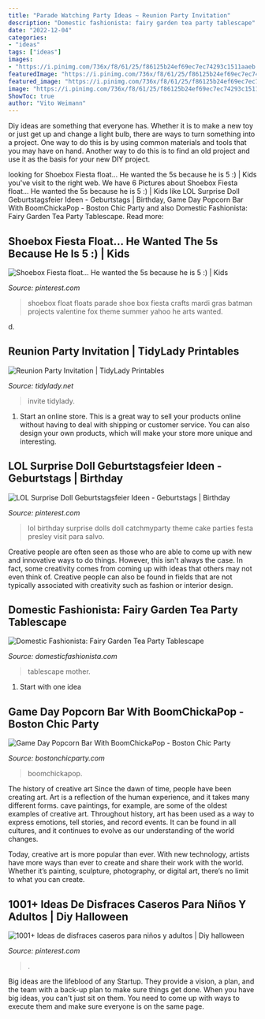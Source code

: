 ```yaml
---
title: "Parade Watching Party Ideas ~ Reunion Party Invitation"
description: "Domestic fashionista: fairy garden tea party tablescape"
date: "2022-12-04"
categories:
- "ideas"
tags: ["ideas"]
images:
- "https://i.pinimg.com/736x/f8/61/25/f86125b24ef69ec7ec74293c1511aaeb.jpg"
featuredImage: "https://i.pinimg.com/736x/f8/61/25/f86125b24ef69ec7ec74293c1511aaeb.jpg"
featured_image: "https://i.pinimg.com/736x/f8/61/25/f86125b24ef69ec7ec74293c1511aaeb.jpg"
image: "https://i.pinimg.com/736x/f8/61/25/f86125b24ef69ec7ec74293c1511aaeb.jpg"
ShowToc: true
author: "Vito Weimann"
---
```



Diy ideas are something that everyone has. Whether it is to make a new toy or just get up and change a light bulb, there are ways to turn something into a project. One way to do this is by using common materials and tools that you may have on hand. Another way to do this is to find an old project and use it as the basis for your new DIY project.

	

		
looking for Shoebox Fiesta float... He wanted the 5s because he is 5 :) | Kids you've visit to the right web. We have 6 Pictures about Shoebox Fiesta float... He wanted the 5s because he is 5 :) | Kids like LOL Surprise Doll Geburtstagsfeier Ideen - Geburtstags | Birthday, Game Day Popcorn Bar With BoomChickaPop - Boston Chic Party and also Domestic Fashionista: Fairy Garden Tea Party Tablescape. Read more:
		
    
## Shoebox Fiesta Float... He Wanted The 5s Because He Is 5 :) | Kids

<img loading=lazy src="https://i.pinimg.com/736x/35/9a/08/359a08fff74e5e6a34a4f12312534f0e--shoebox-ideas-shoebox-float-ideas-kids.jpg" onerror="this.onerror=null;this.src='https://tse1.mm.bing.net/th?id=OIP.2HjPbBNeB44_MLaKhjkO1QHaFj&amp;pid=15.1';" alt="Shoebox Fiesta float... He wanted the 5s because he is 5 :) | Kids">

_Source: pinterest.com_

>shoebox float floats parade shoe box fiesta crafts mardi gras batman projects valentine fox theme summer yahoo he arts wanted. 

	

d.

    
## Reunion Party Invitation | TidyLady Printables

<img loading=lazy src="https://cdn.shopify.com/s/files/1/0010/9599/1332/products/il_fullxfull.1481676608_suq0_1200x1200.jpg?v=1580450662" onerror="this.onerror=null;this.src='https://tse1.mm.bing.net/th?id=OIP.Jr0B4X6-lbK5jmQ7McjYdQHaHa&amp;pid=15.1';" alt="Reunion Party Invitation | TidyLady Printables">

_Source: tidylady.net_

>invite tidylady. 

	

1. Start an online store. This is a great way to sell your products online without having to deal with shipping or customer service. You can also design your own products, which will make your store more unique and interesting.

    
## LOL Surprise Doll Geburtstagsfeier Ideen - Geburtstags | Birthday

<img loading=lazy src="https://i.pinimg.com/736x/f8/61/25/f86125b24ef69ec7ec74293c1511aaeb.jpg" onerror="this.onerror=null;this.src='https://tse3.mm.bing.net/th?id=OIP.-eAuUQpU2IIRK9tsv3VFJQHaJ3&amp;pid=15.1';" alt="LOL Surprise Doll Geburtstagsfeier Ideen - Geburtstags | Birthday">

_Source: pinterest.com_

>lol birthday surprise dolls doll catchmyparty theme cake parties festa presley visit para salvo. 

	

Creative people are often seen as those who are able to come up with new and innovative ways to do things. However, this isn't always the case. In fact, some creativity comes from coming up with ideas that others may not even think of. Creative people can also be found in fields that are not typically associated with creativity such as fashion or interior design.

    
## Domestic Fashionista: Fairy Garden Tea Party Tablescape

<img loading=lazy src="https://3.bp.blogspot.com/-e2AYJEcIZUo/UzBnz3g8UgI/AAAAAAAAeNY/Sa5RGbmQByg/s1600/Fairy+Garden+Tea+Party+Tablescape-35.jpg" onerror="this.onerror=null;this.src='https://tse3.mm.bing.net/th?id=OIP.eaKJB9vS1kNE_7ODc4A5FwHaLG&amp;pid=15.1';" alt="Domestic Fashionista: Fairy Garden Tea Party Tablescape">

_Source: domesticfashionista.com_

>tablescape mother. 

	

 1. Start with one idea

    
## Game Day Popcorn Bar With BoomChickaPop - Boston Chic Party

<img loading=lazy src="https://bostonchicparty.com/wp-content/uploads/2018/03/Basketball-Game-Day-Popcorn-Bar-with-Angies-BOOMCHICKAPOP-Game-day-snack-ideas-Popcorn-bar-Easy-snack-ideas-Easy-entertaining-8-1440x1920.jpg" onerror="this.onerror=null;this.src='https://tse2.mm.bing.net/th?id=OIP.kBH7oo3CP8GsPFCxhyTHqAHaJ4&amp;pid=15.1';" alt="Game Day Popcorn Bar With BoomChickaPop - Boston Chic Party">

_Source: bostonchicparty.com_

>boomchickapop. 

	

The history of creative art
Since the dawn of time, people have been creating art. Art is a reflection of the human experience, and it takes many different forms. cave paintings, for example, are some of the oldest examples of creative art.
Throughout history, art has been used as a way to express emotions, tell stories, and record events. It can be found in all cultures, and it continues to evolve as our understanding of the world changes.

 Today, creative art is more popular than ever. With new technology, artists have more ways than ever to create and share their work with the world. Whether it’s painting, sculpture, photography, or digital art, there’s no limit to what you can create.

    
## 1001+ Ideas De Disfraces Caseros Para Niños Y Adultos | Diy Halloween

<img loading=lazy src="https://i.pinimg.com/736x/7a/cf/09/7acf090832a8db455dedf4b7b055c571.jpg" onerror="this.onerror=null;this.src='https://tse4.mm.bing.net/th?id=OIP.iWXBWimlalESRi7izXlPqAHaJ3&amp;pid=15.1';" alt="1001+ Ideas de disfraces caseros para niños y adultos | Diy halloween">

_Source: pinterest.com_

>. 

	

Big ideas are the lifeblood of any Startup. They provide a vision, a plan, and the team with a back-up plan to make sure things get done. When you have big ideas, you can't just sit on them. You need to come up with ways to execute them and make sure everyone is on the same page.

